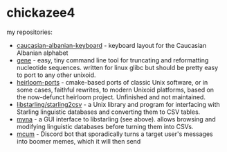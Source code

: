 # chickazee4

my repositories:

* [caucasian-albanian-keyboard](https://github.com/chickazee4/caucasian-albanian-keyboard) - keyboard layout for the Caucasian Albanian alphabet
* [gene](https://github.com/chickazee4/gene) - easy, tiny command line tool for truncating and reformatting nucleotide sequences. written for linux glibc but should be pretty easy to port to any other unixoid. 
* [heirloom-ports](https://github.com/chickazee4/heirloom-ports) - cmake-based ports of classic Unix software, or in some cases, faithful rewrites, to modern Unixoid platforms, based on the now-defunct heirloom project. Unfinished and not maintained.
* [libstarling/starling2csv](https://github.com/chickazee4/starling) - a Unix library and program for interfacing with Starling linguistic databases and converting them to CSV tables.
* [myna](https://github.com/chickazee4/myna) - a GUI interface to libstarling (see above). allows browsing and modifying linguistic databases before turning them into CSVs.
* [mcum](https://github.com/chickazee4/mcum) - Discord bot that sporadically turns a target user's messages into boomer memes, which it will then send
